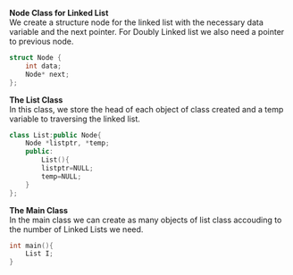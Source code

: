 **Node Class for Linked List**<br>
We create a structure node for the linked list with the necessary data variable and the next pointer. For Doubly Linked list we also need a pointer to previous node.
```cpp
struct Node {
    int data;
    Node* next;
};
```

**The List Class**<br>
In this class, we store the head of each object of class created and a temp variable to traversing the linked list.
```cpp
class List:public Node{
    Node *listptr, *temp;
    public:
        List(){
        listptr=NULL;
        temp=NULL;
    }
};
```

**The Main Class**<br>
In the main class we can create as many objects of list class accouding to the number of Linked Lists we need.
```cpp
int main(){
    List I;
}
```
